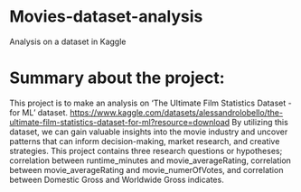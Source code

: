 # Movies-dataset-analysis
Analysis on a dataset in Kaggle
# Summary about the project:
This project is to make an analysis on ‘The Ultimate Film Statistics Dataset - for ML’ dataset. 
https://www.kaggle.com/datasets/alessandrolobello/the-ultimate-film-statistics-dataset-for-ml?resource=download
By utilizing this dataset, we can gain valuable insights into the movie industry and uncover patterns that can inform decision-making, market research, and creative strategies.
This project contains three research questions or hypotheses; correlation between runtime_minutes and movie_averageRating, correlation between movie_averageRating and movie_numerOfVotes, and correlation between Domestic Gross and Worldwide Gross indicates.



